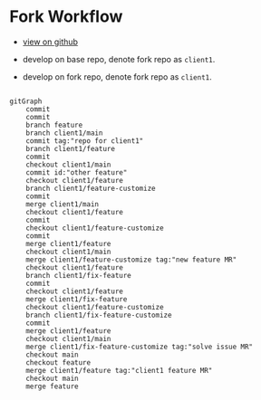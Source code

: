 # Fork Workflow

- [view on github](https://github.com/tsengyushiang/notes/blob/master/git/workflow.md)

- develop on base repo, denote fork repo as `client1`.


- develop on fork repo, denote fork repo as `client1`.

```mermaid

gitGraph
    commit
    commit
    branch feature
    branch client1/main
    commit tag:"repo for client1"
    branch client1/feature
    commit
    checkout client1/main
    commit id:"other feature"
    checkout client1/feature
    branch client1/feature-customize
    commit
    merge client1/main
    checkout client1/feature
    commit
    checkout client1/feature-customize
    commit
    merge client1/feature
    checkout client1/main
    merge client1/feature-customize tag:"new feature MR"
    checkout client1/feature
    branch client1/fix-feature
    commit
    checkout client1/feature
    merge client1/fix-feature
    checkout client1/feature-customize
    branch client1/fix-feature-customize
    commit
    merge client1/feature
    checkout client1/main
    merge client1/fix-feature-customize tag:"solve issue MR"
    checkout main
    checkout feature
    merge client1/feature tag:"client1 feature MR"
    checkout main
    merge feature
```
